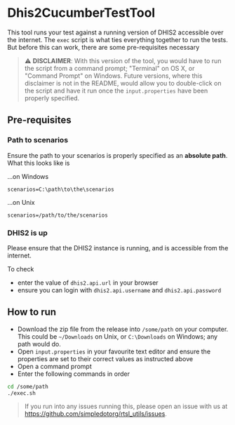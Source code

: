 # Dhis2CucumberTestTool

This tool runs your test against a running version of DHIS2 accessible over the internet. The `exec` script is what ties everything together to run the tests. But before this can work, there are some pre-requisites necessary

> :warning: **DISCLAIMER**: With this version of the tool, you would have to run the script from a command prompt; "Terminal" on OS X, or "Command Prompt" on Windows. Future versions, where this disclaimer is not in the README, would allow you to double-click on the script and have it run once the `input.properties` have been properly specified.

## Pre-requisites

### Path to scenarios

Ensure the path to your scenarios is properly specified as an **absolute path**. What this looks like is

…on Windows

```
scenarios=C:\path\to\the\scenarios
```

…on Unix

```
scenarios=/path/to/the/scenarios
```

### DHIS2 is up

Please ensure that the DHIS2 instance is running, and is accessible from the internet.

To check

- enter the value of `dhis2.api.url` in your browser
- ensure you can login with `dhis2.api.username` and `dhis2.api.password`

## How to run

- Download the zip file from the release into `/some/path` on your computer. This could be `~/Downloads` on Unix, or `C:\Downloads` on Windows; any path would do.
- Open `input.properties` in your favourite text editor and ensure the properties are set to their correct values as instructed above
- Open a command prompt
- Enter the following commands in order

```sh
cd /some/path
./exec.sh
```

>If you run into any issues running this, please open an issue with us at https://github.com/simpledotorg/rtsl_utils/issues.
